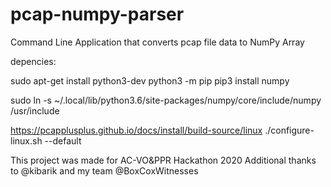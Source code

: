 # pcap-numpy-parser
Command Line Application that converts pcap file data to NumPy Array

depencies:

sudo apt-get install python3-dev
python3 -m pip
pip3 install numpy

sudo ln -s ~/.local/lib/python3.6/site-packages/numpy/core/include/numpy /usr/include

https://pcapplusplus.github.io/docs/install/build-source/linux
./configure-linux.sh --default

This project was made for AC-VO&PPR Hackathon 2020
Additional thanks to @kibarik and my team @BoxCoxWitnesses
